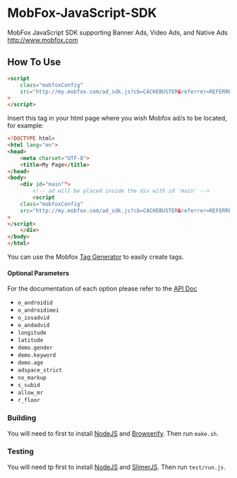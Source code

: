 MobFox-JavaScript-SDK
=====================

MobFox JavaScript SDK supporting Banner Ads, Video Ads, and Native Ads  http://www.mobfox.com


## How To Use

```HTML
<script 
    class="mobfoxConfig" 
    src="http://my.mobfox.com/ad_sdk.js?cb=CACHEBUSTER&referrer=REFERRER_URL&width=320&height=50&pid=fe96717d9875b9da4339ea5367eff1ec&type=banner&refresh=3000"
>
</script>
```

Insert this tag in your html page where you wish Mobfox ad/s to be located, for example:
```HTML
<!DOCTYPE html>
<html lang="en">
<head>
    <meta charset="UTF-8">
    <title>My Page</title>
</head>
<body>
    <div id="main"">
        <!-- ad will be placed inside the div with id 'main' -->
        <script 
    class="mobfoxConfig" 
    src="http://my.mobfox.com/ad_sdk.js?cb=CACHEBUSTER&referrer=REFERRER_URL&width=320&height=50&pid=fe96717d9875b9da4339ea5367eff1ec&type=banner&refresh=3000"
>
</script>
    </div>
</body>
</html>
```
You can use the Mobfox [Tag Generator]() to easily create tags.

#### Optional Parameters

For the documentation of each option please refer to the [API Doc](http://dev.mobfox.com/index.php?title=Ad_Request_API)

 * ```o_androidid```
 * ```o_androidimei```
 * ```o_iosadvid```
 * ```o_andadvid```
 * ```longitude```
 * ```latitude```
 * ```demo.gender```
 * ```demo.keyword```
 * ```demo.age```
 * ```adspace_strict```
 * ```no_markup```
 * ```s_subid```
 * ```allow_mr```
 * ```r_floor```


### Building

You will need to first to install [NodeJS](https://nodejs.org/) and [Browserify](http://browserify.org/). Then run ```make.sh```.

### Testing

You will need tp first to install [NodeJS](https://nodejs.org/) and [SlimerJS](http://slimerjs.org/). Then run ```test/run.js```.
